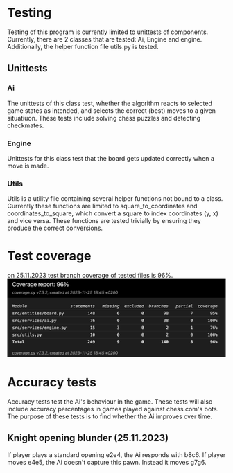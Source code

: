 # Testing
Testing of this program is currently limited to unittests of components. Currently, there are 2 classes that are tested: Ai, Engine and engine. Additionally, the helper function file utils.py is tested.

## Unittests

### Ai
The unittests of this class test, whether the algorithm reacts to selected game states as intended, and selects the correct (best) moves to a given situatiuon. These tests include solving chess puzzles and detecting checkmates.

### Engine

Unittests for this class test that the board gets updated correctly when a move is made. 

### Utils

Utils is a utility file containing several helper functions not bound to a class. Currently these functions are limited to square_to_coordinates and coordinates_to_square, which convert a square to index coordinates (y, x) and vice versa. These functions are tested trivially by ensuring they produce the correct conversions.

# Test coverage
on 25.11.2023 test branch coverage of tested files is 96%.
![alt text](./images/coverage_25-11-2023.png)


# Accuracy tests
Accuracy tests test the Ai's behaviour in the game. These tests will also include accuracy percentages in games played against chess.com's bots. The purpose of these tests is to find whether the Ai improves over time.

## Knight opening blunder (25.11.2023)
If player plays a standard opening e2e4, the Ai responds with b8c6. If player moves e4e5, the Ai doesn't capture this pawn. Instead it moves g7g6.
